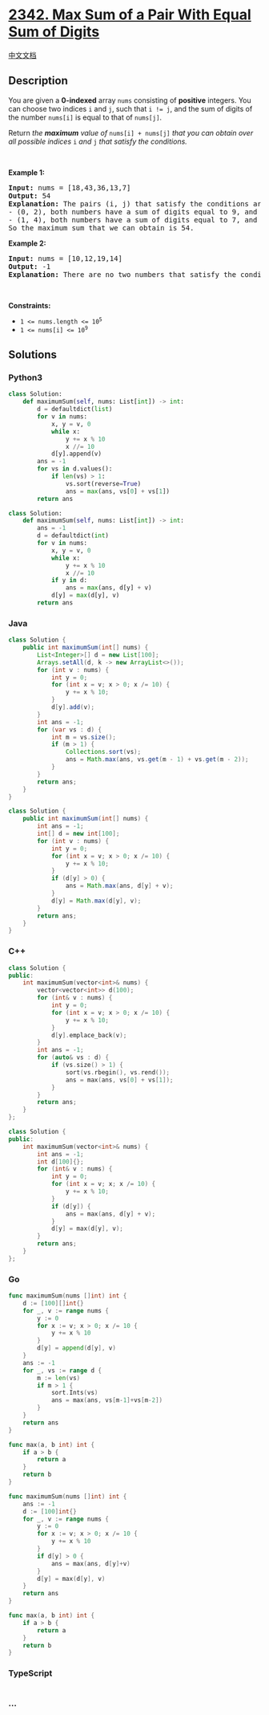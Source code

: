 # [2342. Max Sum of a Pair With Equal Sum of Digits](https://leetcode.com/problems/max-sum-of-a-pair-with-equal-sum-of-digits)

[中文文档](/solution/2300-2399/2342.Max%20Sum%20of%20a%20Pair%20With%20Equal%20Sum%20of%20Digits/README.md)

## Description

<p>You are given a <strong>0-indexed</strong> array <code>nums</code> consisting of <strong>positive</strong> integers. You can choose two indices <code>i</code> and <code>j</code>, such that <code>i != j</code>, and the sum of digits of the number <code>nums[i]</code> is equal to that of <code>nums[j]</code>.</p>

<p>Return <em>the <strong>maximum</strong> value of </em><code>nums[i] + nums[j]</code><em> that you can obtain over all possible indices </em><code>i</code><em> and </em><code>j</code><em> that satisfy the conditions.</em></p>

<p>&nbsp;</p>
<p><strong class="example">Example 1:</strong></p>

<pre>
<strong>Input:</strong> nums = [18,43,36,13,7]
<strong>Output:</strong> 54
<strong>Explanation:</strong> The pairs (i, j) that satisfy the conditions are:
- (0, 2), both numbers have a sum of digits equal to 9, and their sum is 18 + 36 = 54.
- (1, 4), both numbers have a sum of digits equal to 7, and their sum is 43 + 7 = 50.
So the maximum sum that we can obtain is 54.
</pre>

<p><strong class="example">Example 2:</strong></p>

<pre>
<strong>Input:</strong> nums = [10,12,19,14]
<strong>Output:</strong> -1
<strong>Explanation:</strong> There are no two numbers that satisfy the conditions, so we return -1.
</pre>

<p>&nbsp;</p>
<p><strong>Constraints:</strong></p>

<ul>
	<li><code>1 &lt;= nums.length &lt;= 10<sup>5</sup></code></li>
	<li><code>1 &lt;= nums[i] &lt;= 10<sup>9</sup></code></li>
</ul>

## Solutions

<!-- tabs:start -->

### **Python3**

```python
class Solution:
    def maximumSum(self, nums: List[int]) -> int:
        d = defaultdict(list)
        for v in nums:
            x, y = v, 0
            while x:
                y += x % 10
                x //= 10
            d[y].append(v)
        ans = -1
        for vs in d.values():
            if len(vs) > 1:
                vs.sort(reverse=True)
                ans = max(ans, vs[0] + vs[1])
        return ans
```

```python
class Solution:
    def maximumSum(self, nums: List[int]) -> int:
        ans = -1
        d = defaultdict(int)
        for v in nums:
            x, y = v, 0
            while x:
                y += x % 10
                x //= 10
            if y in d:
                ans = max(ans, d[y] + v)
            d[y] = max(d[y], v)
        return ans
```

### **Java**

```java
class Solution {
    public int maximumSum(int[] nums) {
        List<Integer>[] d = new List[100];
        Arrays.setAll(d, k -> new ArrayList<>());
        for (int v : nums) {
            int y = 0;
            for (int x = v; x > 0; x /= 10) {
                y += x % 10;
            }
            d[y].add(v);
        }
        int ans = -1;
        for (var vs : d) {
            int m = vs.size();
            if (m > 1) {
                Collections.sort(vs);
                ans = Math.max(ans, vs.get(m - 1) + vs.get(m - 2));
            }
        }
        return ans;
    }
}
```

```java
class Solution {
    public int maximumSum(int[] nums) {
        int ans = -1;
        int[] d = new int[100];
        for (int v : nums) {
            int y = 0;
            for (int x = v; x > 0; x /= 10) {
                y += x % 10;
            }
            if (d[y] > 0) {
                ans = Math.max(ans, d[y] + v);
            }
            d[y] = Math.max(d[y], v);
        }
        return ans;
    }
}
```

### **C++**

```cpp
class Solution {
public:
    int maximumSum(vector<int>& nums) {
        vector<vector<int>> d(100);
        for (int& v : nums) {
            int y = 0;
            for (int x = v; x > 0; x /= 10) {
                y += x % 10;
            }
            d[y].emplace_back(v);
        }
        int ans = -1;
        for (auto& vs : d) {
            if (vs.size() > 1) {
                sort(vs.rbegin(), vs.rend());
                ans = max(ans, vs[0] + vs[1]);
            }
        }
        return ans;
    }
};
```

```cpp
class Solution {
public:
    int maximumSum(vector<int>& nums) {
        int ans = -1;
        int d[100]{};
        for (int& v : nums) {
            int y = 0;
            for (int x = v; x; x /= 10) {
                y += x % 10;
            }
            if (d[y]) {
                ans = max(ans, d[y] + v);
            }
            d[y] = max(d[y], v);
        }
        return ans;
    }
};
```

### **Go**

```go
func maximumSum(nums []int) int {
	d := [100][]int{}
	for _, v := range nums {
		y := 0
		for x := v; x > 0; x /= 10 {
			y += x % 10
		}
		d[y] = append(d[y], v)
	}
	ans := -1
	for _, vs := range d {
		m := len(vs)
		if m > 1 {
			sort.Ints(vs)
			ans = max(ans, vs[m-1]+vs[m-2])
		}
	}
	return ans
}

func max(a, b int) int {
	if a > b {
		return a
	}
	return b
}
```

```go
func maximumSum(nums []int) int {
	ans := -1
	d := [100]int{}
	for _, v := range nums {
		y := 0
		for x := v; x > 0; x /= 10 {
			y += x % 10
		}
		if d[y] > 0 {
			ans = max(ans, d[y]+v)
		}
		d[y] = max(d[y], v)
	}
	return ans
}

func max(a, b int) int {
	if a > b {
		return a
	}
	return b
}
```

### **TypeScript**

```ts

```

### **...**

```

```

<!-- tabs:end -->
